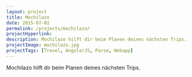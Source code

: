 ```yaml
---
layout: project
title: Mochilazo
date: 2015-07-01
permalink: /projects/mochilazo/
projectHyperlink:
description: Mochilazo hilft dir beim Planen deines nächsten Trips.
projectImage: mochilazo.jpg
projectTags: [Travel, AngularJS, Parse, Webapp]
---
```


Mochilazo hilft dir beim Planen deines nächsten Trips.